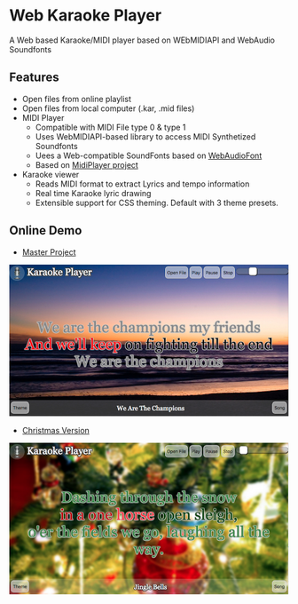 # Web Karaoke Player

A Web based Karaoke/MIDI player based on WEbMIDIAPI and WebAudio Soundfonts

## Features

* Open files from online playlist 
* Open files from local computer (.kar, .mid files)
* MIDI Player
  * Compatible with MIDI File type 0 & type 1
  * Uses WebMIDIAPI-based library to access MIDI Synthetized Soundfonts
  * Uees a Web-compatible SoundFonts based on [WebAudioFont](https://github.com/surikov/webaudiofont)
  * Based on [MidiPlayer project](https://github.com/fraigo/javascript-midi-player)
* Karaoke viewer
  * Reads MIDI format to extract Lyrics and tempo information
  * Real time Karaoke lyric drawing
  * Extensible support for CSS theming. Default with 3 theme presets.



## Online Demo

* [Master Project](https://fraigo.github.io/karaoke-player/)

![](screenshots/webkaraoke01.png)


* [Christmas Version](https://fraigo.github.io/karaoke-player/?https://fraigo.github.io/kar-midi-playlists/christmas/#christmas)

![](screenshots/webkaraoke02.png)

